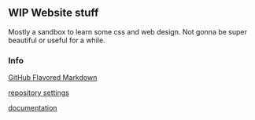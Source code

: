 ## WIP Website stuff
Mostly a sandbox to learn some css and web design. Not gonna be super beautiful or useful for a while.

### Info
[GitHub Flavored Markdown](https://guides.github.com/features/mastering-markdown/)

[repository settings](https://github.com/jfzieg/jfzieg.github.io/settings)

[documentation](https://help.github.com/categories/github-pages-basics/) 
